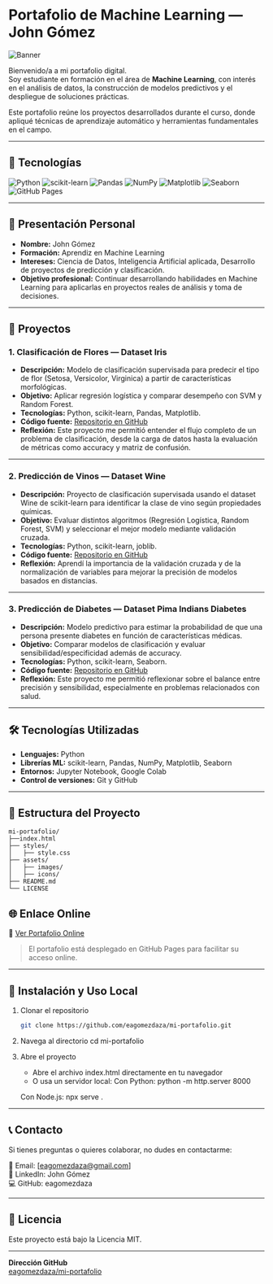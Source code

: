 # Portafolio de Machine Learning — John Gómez

![Banner](https://img.shields.io/badge/PORTAFOLIO%20MACHINE%20LEARNING-4CAF50?style=for-the-badge&logo=github&logoColor=white)

Bienvenido/a a mi portafolio digital.  
Soy estudiante en formación en el área de **Machine Learning**, con interés en el análisis de datos, la construcción de modelos predictivos y el despliegue de soluciones prácticas.  

Este portafolio reúne los proyectos desarrollados durante el curso, donde apliqué técnicas de aprendizaje automático y herramientas fundamentales en el campo.

---

## 🚀 Tecnologías

![Python](https://img.shields.io/badge/Python-3776AB?style=for-the-badge&logo=python&logoColor=ffdd54)
![scikit-learn](https://img.shields.io/badge/scikit--learn-3499CD?style=for-the-badge&logo=scikit-learn&logoColor=white)
![Pandas](https://img.shields.io/badge/Pandas-150458?style=for-the-badge&logo=pandas&logoColor=white)
![NumPy](https://img.shields.io/badge/NumPy-4D77CF?style=for-the-badge&logo=numpy&logoColor=white)
![Matplotlib](https://img.shields.io/badge/Matplotlib-11557C?style=for-the-badge&logo=plotly&logoColor=white)
![Seaborn](https://img.shields.io/badge/Seaborn-2E6E8E?style=for-the-badge&logo=plotly&logoColor=white)
![GitHub Pages](https://img.shields.io/badge/GitHub%20Pages-181717?style=for-the-badge&logo=github&logoColor=white)

---

## 👤 Presentación Personal
- **Nombre:** John Gómez  
- **Formación:** Aprendiz en Machine Learning  
- **Intereses:** Ciencia de Datos, Inteligencia Artificial aplicada, Desarrollo de proyectos de predicción y clasificación.  
- **Objetivo profesional:** Continuar desarrollando habilidades en Machine Learning para aplicarlas en proyectos reales de análisis y toma de decisiones.

---

## 📂 Proyectos

### 1. Clasificación de Flores — Dataset Iris
- **Descripción:** Modelo de clasificación supervisada para predecir el tipo de flor (Setosa, Versicolor, Virginica) a partir de características morfológicas.  
- **Objetivo:** Aplicar regresión logística y comparar desempeño con SVM y Random Forest.  
- **Tecnologías:** Python, scikit-learn, Pandas, Matplotlib.  
- **Código fuente:** [Repositorio en GitHub](#)  
- **Reflexión:** Este proyecto me permitió entender el flujo completo de un problema de clasificación, desde la carga de datos hasta la evaluación de métricas como accuracy y matriz de confusión.

---

### 2. Predicción de Vinos — Dataset Wine
- **Descripción:** Proyecto de clasificación supervisada usando el dataset Wine de scikit-learn para identificar la clase de vino según propiedades químicas.  
- **Objetivo:** Evaluar distintos algoritmos (Regresión Logística, Random Forest, SVM) y seleccionar el mejor modelo mediante validación cruzada.  
- **Tecnologías:** Python, scikit-learn, joblib.  
- **Código fuente:** [Repositorio en GitHub](#)  
- **Reflexión:** Aprendí la importancia de la validación cruzada y de la normalización de variables para mejorar la precisión de modelos basados en distancias.

---

### 3. Predicción de Diabetes — Dataset Pima Indians Diabetes
- **Descripción:** Modelo predictivo para estimar la probabilidad de que una persona presente diabetes en función de características médicas.  
- **Objetivo:** Comparar modelos de clasificación y evaluar sensibilidad/especificidad además de accuracy.  
- **Tecnologías:** Python, scikit-learn, Seaborn.  
- **Código fuente:** [Repositorio en GitHub](#)  
- **Reflexión:** Este proyecto me permitió reflexionar sobre el balance entre precisión y sensibilidad, especialmente en problemas relacionados con salud.

---

## 🛠️ Tecnologías Utilizadas
- **Lenguajes:** Python  
- **Librerías ML:** scikit-learn, Pandas, NumPy, Matplotlib, Seaborn  
- **Entornos:** Jupyter Notebook, Google Colab  
- **Control de versiones:** Git y GitHub

---

## 📁 Estructura del Proyecto
```
mi-portafolio/
├──index.html
├── styles/
│   ├── style.css
├── assets/
│   ├── images/
│   ├── icons/
├── README.md
└── LICENSE
```

## 🌐 Enlace Online
🔗 [Ver Portafolio Online](https://eagomezdaza.github.io/Mi-portafolio/)


> El portafolio está desplegado en GitHub Pages para facilitar su acceso online.

---

## 🚀 Instalación y Uso Local

1. Clonar el repositorio  
   ```bash
   git clone https://github.com/eagomezdaza/mi-portafolio.git
   ```

2. Navega al directorio
   cd mi-portafolio

3. Abre el proyecto
   - Abre el archivo index.html directamente en tu navegador  
   - O usa un servidor local:
   Con Python:
   python -m http.server 8000

   Con Node.js:
   npx serve .

---------------------------------------

## 📞 Contacto

Si tienes preguntas o quieres colaborar, no dudes en contactarme:

📧 Email: [eagomezdaza@gmail.com]  
💼 LinkedIn: John Gómez  
💻 GitHub: eagomezdaza  

---------------------------------------

## 📄 Licencia

Este proyecto está bajo la Licencia MIT.

---

**Dirección GitHub**  
[eagomezdaza/mi-portafolio](https://github.com/eagomezdaza/mi-portafolio)
   
